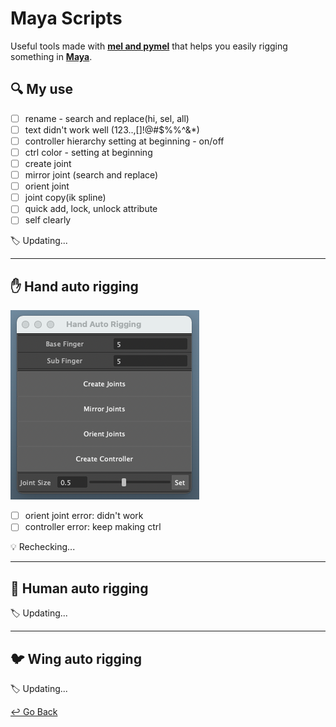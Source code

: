 

# Maya Scripts

Useful tools made with [**mel and pymel**](https://help.autodesk.com/cloudhelp/2020/ENU/Maya-Tech-Docs/PyMel/index.html) that helps you easily rigging something in **[Maya](https://www.autodesk.com/products/maya/overview?support=ADVANCED&plc=MAYA&term=3-YEAR&quantity=1)**.



## :mag: My use

- [ ] rename - search and replace(hi, sel, all)
- [ ] text didn't work well (123..,[]!@#$%%^&*)
- [ ] controller hierarchy setting at beginning - on/off
- [ ] ctrl color - setting at beginning
- [ ] create joint
- [ ] mirror joint (search and replace)
- [ ] orient joint
- [ ] joint copy(ik spline)
- [ ] quick add, lock, unlock attribute
- [ ] self clearly

:label: Updating...

---

## :hand: Hand auto rigging

![Hand_auto_rigging](https://github.com/lisy0123/Maya_Scripts/blob/master/Hand_auto_rigging.png)

- [ ] orient joint error: didn't work
- [ ] controller error: keep making ctrl

:bulb: Rechecking...

---

## :couple: Human auto rigging

:label: Updating...

----

## :bird: Wing auto rigging

:label: Updating...



[↩️ Go Back](https://github.com/lisy0123/Study)